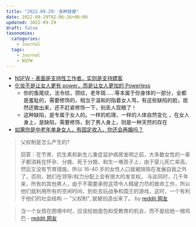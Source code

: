 ```yaml
---
title: "2022.09.29: 各种链接"
date: 2022-09-29T02:06:26+08:00
updated: 2022-09-29
draft: false
taxonomies:
  categories:
    - Journal
  tags:
    - Journal
    - NSFW
---
```


- [NSFW - 表面是支持性工作者，实则是支持嫖客](https://www.reddit.com/r/DoubanFeministGroup/comments/uyldls/%E8%A1%A8%E9%9D%A2%E6%98%AF%E6%94%AF%E6%8C%81%E5%A6%93%E5%A5%B3%E5%AE%9E%E9%99%85%E4%B8%8A%E5%88%99%E6%98%AF%E6%94%AF%E6%8C%81%E5%AB%96%E5%AE%A2/)
- [化妆不是让女人更有 power，而是让女人更加的 Powerless](https://www.reddit.com/r/DoubanFeministGroup/comments/wzw1de/%E5%8C%96%E5%A6%86%E4%B8%8D%E6%98%AF%E8%AE%A9%E5%A5%B3%E4%BA%BA%E6%9B%B4%E6%9C%89power%E8%80%8C%E6%98%AF%E8%AE%A9%E5%A5%B3%E4%BA%BA%E6%9B%B4%E5%8A%A0%E7%9A%84powerless/)
  - 你的鱼尾纹，法令纹，颈纹，老年斑……等本属于你身体的一部分，全都是羞耻的，需要修饰的，相当于温和的指着女人骂，有这些缺陷的脸，居然还敢出来，还不赶紧修饰一下，别丢人现眼了！
  - 这种缺陷，是专属于女人的。一样的机理，一样的人体自然变化 ，在女人身上，是缺陷，需要修饰，到了男人身上，则是一种天然的存在
- [如果你是中老年单身女人，有固定收入，你还会再婚吗？](https://www.reddit.com/r/DoubanFeministGroup/comments/w642fl/%E5%A5%B6%E5%A5%B6%E7%9C%8B%E5%BE%97%E6%98%8E%E7%99%BD/)

> 父权制是怎么产生的?
>
> 回答：在节育、抗生素和新生儿重症监护病房发明之前，大多数女性的一辈子都消耗在怀孕、分娩、死于分娩、和生一堆孩子上，由于婴儿死亡率高，然后又没有节育措施，所以 16-40 岁的女性人口就被排除在发展自我之外了，否则，她们在领导/权力分配上会有很大的发言权。
> 与此同时，几千年来，所有的其他男人，由于不需要承担这项令人精疲力尽的致命工作，所以他们就利用所有的空闲时间，到处去玩战争和国王的游戏，这时，一个有利于他们的社会结构 -- "父权制", 就被创造出来了。 by
> [reddit 网友](https://www.reddit.com/r/AskFeminists/comments/t9hxf7/comment/hzuhg82/?utm_source=share&utm_medium=web2x&context=3)

<!-- more -->

> 当一个女孩在困境中时，应该给她面包和受教育的机会，而不是给她一根鸡巴 -
> [reddit 网友](https://www.reddit.com/r/DoubanFeministGroup/comments/uyldls/comment/iaasr7f/?utm_source=share&utm_medium=web2x&context=3)
